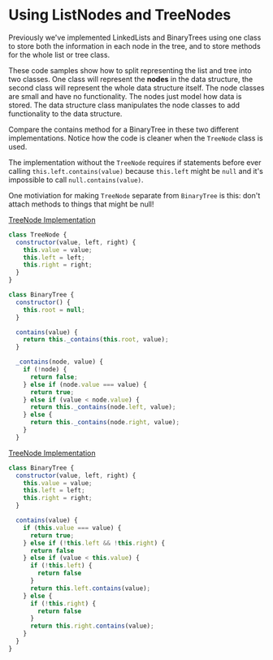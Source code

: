 # Using ListNodes and TreeNodes
Previously we've implemented LinkedLists and BinaryTrees using one class to
store both the information in each node in the tree, and to store methods
for the whole list or tree class.

These code samples show how to split representing the list and tree into two
classes. One class will represent the **nodes** in the data structure, the
second class will represent the whole data structure itself. The node classes
are small and have no functionality. The nodes just model how data is stored.
The data structure class manipulates the node classes to add functionality
to the data structure.

Compare the contains method for a BinaryTree in these two different
implementations. Notice how the code is cleaner when the `TreeNode` class is
used.

The implementation without the `TreeNode` requires if statements before ever
calling `this.left.contains(value)` because `this.left` might be `null` and
it's impossible to call `null.contains(value)`.

One motiviation for making `TreeNode` separate from `BinaryTree` is this: don't
attach methods to things that might be null!

[TreeNode Implementation](list-node-binary-tree.js)
```js
class TreeNode {
  constructor(value, left, right) {
    this.value = value;
    this.left = left;
    this.right = right;
  }
}

class BinaryTree {
  constructor() {
    this.root = null;
  }

  contains(value) {
    return this._contains(this.root, value);
  }

  _contains(node, value) {
    if (!node) {
      return false;
    } else if (node.value === value) {
      return true;
    } else if (value < node.value) {
      return this._contains(node.left, value);
    } else {
      return this._contains(node.right, value);
    }
  }
```

[TreeNode Implementation](old-binary-tree.js)
```js
class BinaryTree {
  constructor(value, left, right) {
    this.value = value;
    this.left = left;
    this.right = right;
  }

  contains(value) {
    if (this.value === value) {
      return true;
    } else if (!this.left && !this.right) {
      return false
    } else if (value < this.value) {
      if (!this.left) {
        return false
      }
      return this.left.contains(value);
    } else {
      if (!this.right) {
        return false
      }
      return this.right.contains(value);
    }
  }
}
```
